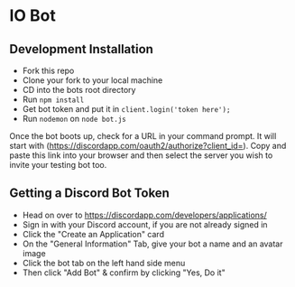 # IO Bot 

## Development Installation
- Fork this repo
- Clone your fork to your local machine
- CD into the bots root directory
- Run `npm install`
- Get bot token and put it in `client.login('token here');`
- Run `nodemon` on `node bot.js`

Once the bot boots up, check for a URL in your command prompt. It will start with (https://discordapp.com/oauth2/authorize?client_id=). Copy and paste this link into your browser and then select the server you wish to invite your testing bot too.

## Getting a Discord Bot Token
- Head on over to https://discordapp.com/developers/applications/
- Sign in with your Discord account, if you are not already signed in
- Click the "Create an Application" card
- On the "General Information" Tab, give your bot a name and an avatar image
- Click the bot tab on the left hand side menu
- Then click "Add Bot" & confirm by clicking "Yes, Do it"